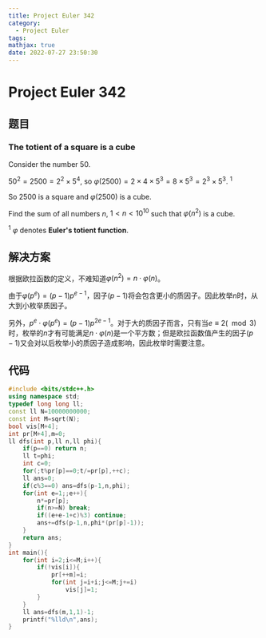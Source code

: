 ```yaml
---
title: Project Euler 342
category:
  - Project Euler
tags:
mathjax: true
date: 2022-07-27 23:50:30
---
```


<escape><!-- more --></escape>

# Project Euler 342

## 题目

### The totient of a square is a cube

Consider the number $50$.

$50^2 = 2500 = 2^2 \times 5^4$, so $\varphi(2500) = 2 \times 4 \times 5^3 = 8 \times 5^3 = 2^3 \times 5^3. \ ^1$

So $2500$ is a square and  $\varphi(2500)$ is a cube.

Find the sum of all numbers $n$, $1 < n < 10^{10}$ such that $\varphi(n^2)$ is a cube.

$^1\ \varphi$ denotes **Euler's totient function**.

## 解决方案

根据欧拉函数的定义，不难知道$\varphi(n^2)=n\cdot\varphi(n)$。

由于$\varphi(p^e)=(p-1)p^{e-1}$，因子$(p-1)$将会包含更小的质因子。因此枚举$n$时，从大到小枚举质因子。

另外，$p^e\cdot \varphi(p^e)=(p-1)p^{2e-1}$。对于大的质因子而言，只有当$e\equiv2(\mod3)$时，枚举的$n$才有可能满足$n\cdot \varphi(n)$是一个平方数；但是欧拉函数值产生的因子$(p-1)$又会对以后枚举小的质因子造成影响，因此枚举时需要注意。

## 代码

```C++
#include <bits/stdc++.h>
using namespace std;
typedef long long ll;
const ll N=10000000000;
const int M=sqrt(N);
bool vis[M+4];
int pr[M+4],m=0;
ll dfs(int p,ll n,ll phi){
    if(p==0) return n;
    ll t=phi;
    int c=0;
    for(;t%pr[p]==0;t/=pr[p],++c);
    ll ans=0;
    if(c%3==0) ans=dfs(p-1,n,phi);
    for(int e=1;;e++){
        n*=pr[p];
        if(n>=N) break;
        if((e+e-1+c)%3) continue;
        ans+=dfs(p-1,n,phi*(pr[p]-1));
    }
    return ans;
}
int main(){
    for(int i=2;i<=M;i++){
        if(!vis[i]){
            pr[++m]=i;
            for(int j=i+i;j<=M;j+=i)
                vis[j]=1;
        }
    }
    ll ans=dfs(m,1,1)-1;
    printf("%lld\n",ans);
}

```
